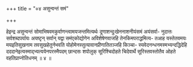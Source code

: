 +++
title = "०४ असुन्वन्तं समं"

+++

हेइन्द्र असुन्वन्तं सोमाभिषवमकुर्वाणन्त्वामयजन्तमित्यर्थः दूणाशन्दुःखेननाशनीयंसमं अयंसर्वा- नुदात्तः सर्वशब्दपर्यायः अयष्टृन् सर्वान् यद्वा समंएकोद्योगेन अविशेषेणवाजहि तेनकिमपराद्धमित्य- तआह यस्तेतवमयः मयइतिसुखनाम तवसुखहेतुर्नभवति योहोमेनस्तुत्यावानप्रीणातितञ्जहि किञ्चा- स्यवेदनन्धनमस्मभ्यन्दद्धिदेहि दददानेइत्यस्माद्भ्यत्ययेनपरस्मैपदम् छान्दसः शपोलुक् सूरिश्चिदोहते चिदेवार्थे सूरिस्तवस्तोतैव ओहते वहतिप्राप्नोतिधनम् ॥ ४ ॥